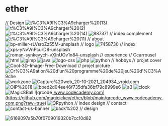 # ether
// Design
![t%C3%A9l%C3%A9charger%20(13)](https://github.com/magicickey/ether/blob/main/t%C3%A9l%C3%A9charger%20(13).jpg?raw=true)
![t%C3%A9l%C3%A9charger%20(2)](https://github.com/magicickey/ether/blob/main/t%C3%A9l%C3%A9charger%20(2).jpg?raw=true)
![t%C3%A9l%C3%A9charger%20(14)](https://github.com/magicickey/ether/blob/main/t%C3%A9l%C3%A9charger%20(14).jpg?raw=true)
![887371](https://github.com/magicickey/ether/blob/main/887371.jpg?raw=true)
// index complement
![t%C3%A9l%C3%A9charger%20(11)](https://github.com/magicickey/ether/blob/main/t%C3%A9l%C3%A9charger%20(11).jpg?raw=true)
// about 
![bp-miller-rLVsroZz55M-unsplash](https://github.com/magicickey/ether/blob/main/bp-miller-rLVsroZz55M-unsplash.jpg?raw=true)
// logo 
![7458730](https://github.com/magicickey/ether/blob/main/7458730.png?raw=true)
// index
![xps-yNvVnPcurD8-unsplash](https://github.com/magicickey/ether/blob/main/xps-yNvVnPcurD8-unsplash.jpg?raw=true)
![roman-synkevych-vXInUOv1n84-unsplash](https://github.com/magicickey/ether/blob/main/roman-synkevych-vXInUOv1n84-unsplash.jpg?raw=true)
// experience // Ccarrousel
![html](https://github.com/magicickey/ether/blob/main/html.png?raw=true)
![gimp](https://github.com/magicickey/ether/blob/main/gimp.png?raw=true)
![java](https://github.com/magicickey/ether/blob/main/java.png?raw=true)
![logo-css](https://github.com/magicickey/ether/blob/main/logo-css.webp?raw=true)
![php](https://github.com/magicickey/ether/blob/main/php.jpg?raw=true)
![python](https://github.com/magicickey/ether/blob/main/python.jpg?raw=true)
// hobbys
// projet cover
![Cool-3D-Image-Free-Download](https://github.com/magicickey/ether/blob/main/Cool-3D-Image-Free-Download.jpg?raw=true)
// projet picture
![Cr%C3%A9ation%20d'un%20programme%20de%20jeu%20d'%C3%A9che](https://github.com/magicickey/ether/blob/main/Cr%C3%A9ation%20d'un%20programme%20de%20jeu%20d'%C3%A9chec.png?raw=true)
![workzone](https://github.com/magicickey/ether/blob/main/workzone.jpeg?raw=true)
![Capture%20web_20-10-2021_204934_vroid.com](https://github.com/magicickey/ether/blob/main/Capture%20web_20-10-2021_204934_vroid.com.jpeg?raw=true)
![OIP%20(1)](https://github.com/magicickey/ether/blob/main/OIP%20(1).jfif?raw=true)
![bbed2d04ee46f735dfa36bf79c8999e6](https://github.com/magicickey/ether/blob/main/bbed2d04ee46f735dfa36bf79c8999e6.jpg?raw=true)
![a3](https://github.com/magicickey/ether/blob/main/a3.jpeg?raw=true)
![clock](https://github.com/magicickey/ether/blob/main/clock.jfif?raw=true)
![Magic8Ball](https://github.com/magicickey/ether/blob/main/Magic8Ball.jpeg?raw=true)
![qrcode_www.codecademy.com](https://github.com/magicickey/ether/blob/main/qrcode_www.codecademy.com.png?raw=true)
![QRpython](https://github.com/magicickey/ether/blob/main/QRpython.jpeg?raw+true)
// index design
// contact 
![contact-us-banner](https://github.com/magicickey/ether/blob/main/contact-us-banner.png?raw=true)
![back%202](https://github.com/magicickey/ether/blob/main/back%202.jpg?raw=true)
// design

![6169097a5b70f0709019320b7cc10d82](https://github.com/magicickey/ether/blob/main/6169097a5b70f0709019320b7cc10d82.webp?raw=true)

